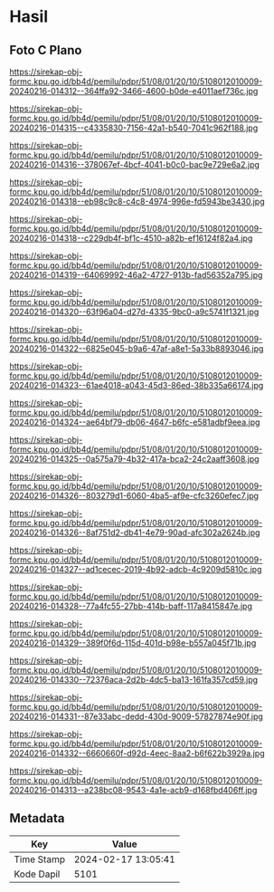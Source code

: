 # Hasil

## Foto C Plano

https://sirekap-obj-formc.kpu.go.id/bb4d/pemilu/pdpr/51/08/01/20/10/5108012010009-20240216-014312--364ffa92-3466-4600-b0de-e4011aef736c.jpg

https://sirekap-obj-formc.kpu.go.id/bb4d/pemilu/pdpr/51/08/01/20/10/5108012010009-20240216-014315--c4335830-7156-42a1-b540-7041c962f188.jpg

https://sirekap-obj-formc.kpu.go.id/bb4d/pemilu/pdpr/51/08/01/20/10/5108012010009-20240216-014316--378067ef-4bcf-4041-b0c0-bac9e729e6a2.jpg

https://sirekap-obj-formc.kpu.go.id/bb4d/pemilu/pdpr/51/08/01/20/10/5108012010009-20240216-014318--eb98c9c8-c4c8-4974-996e-fd5943be3430.jpg

https://sirekap-obj-formc.kpu.go.id/bb4d/pemilu/pdpr/51/08/01/20/10/5108012010009-20240216-014318--c229db4f-bf1c-4510-a82b-ef16124f82a4.jpg

https://sirekap-obj-formc.kpu.go.id/bb4d/pemilu/pdpr/51/08/01/20/10/5108012010009-20240216-014319--64069992-46a2-4727-913b-fad56352a795.jpg

https://sirekap-obj-formc.kpu.go.id/bb4d/pemilu/pdpr/51/08/01/20/10/5108012010009-20240216-014320--63f96a04-d27d-4335-9bc0-a9c5741f1321.jpg

https://sirekap-obj-formc.kpu.go.id/bb4d/pemilu/pdpr/51/08/01/20/10/5108012010009-20240216-014322--6825e045-b9a6-47af-a8e1-5a33b8893046.jpg

https://sirekap-obj-formc.kpu.go.id/bb4d/pemilu/pdpr/51/08/01/20/10/5108012010009-20240216-014323--61ae4018-a043-45d3-86ed-38b335a66174.jpg

https://sirekap-obj-formc.kpu.go.id/bb4d/pemilu/pdpr/51/08/01/20/10/5108012010009-20240216-014324--ae64bf79-db06-4647-b6fc-e581adbf9eea.jpg

https://sirekap-obj-formc.kpu.go.id/bb4d/pemilu/pdpr/51/08/01/20/10/5108012010009-20240216-014325--0a575a79-4b32-417a-bca2-24c2aaff3608.jpg

https://sirekap-obj-formc.kpu.go.id/bb4d/pemilu/pdpr/51/08/01/20/10/5108012010009-20240216-014326--803279d1-6060-4ba5-af9e-cfc3260efec7.jpg

https://sirekap-obj-formc.kpu.go.id/bb4d/pemilu/pdpr/51/08/01/20/10/5108012010009-20240216-014326--8af751d2-db41-4e79-90ad-afc302a2624b.jpg

https://sirekap-obj-formc.kpu.go.id/bb4d/pemilu/pdpr/51/08/01/20/10/5108012010009-20240216-014327--ad1cecec-2019-4b92-adcb-4c9209d5810c.jpg

https://sirekap-obj-formc.kpu.go.id/bb4d/pemilu/pdpr/51/08/01/20/10/5108012010009-20240216-014328--77a4fc55-27bb-414b-baff-117a8415847e.jpg

https://sirekap-obj-formc.kpu.go.id/bb4d/pemilu/pdpr/51/08/01/20/10/5108012010009-20240216-014329--389f0f6d-115d-401d-b98e-b557a045f71b.jpg

https://sirekap-obj-formc.kpu.go.id/bb4d/pemilu/pdpr/51/08/01/20/10/5108012010009-20240216-014330--72376aca-2d2b-4dc5-ba13-161fa357cd59.jpg

https://sirekap-obj-formc.kpu.go.id/bb4d/pemilu/pdpr/51/08/01/20/10/5108012010009-20240216-014331--87e33abc-dedd-430d-9009-57827874e90f.jpg

https://sirekap-obj-formc.kpu.go.id/bb4d/pemilu/pdpr/51/08/01/20/10/5108012010009-20240216-014332--6660660f-d92d-4eec-8aa2-b6f622b3929a.jpg

https://sirekap-obj-formc.kpu.go.id/bb4d/pemilu/pdpr/51/08/01/20/10/5108012010009-20240216-014313--a238bc08-9543-4a1e-acb9-d168fbd406ff.jpg


## Metadata

| Key        | Value               |
| ---------- | ------------------- |
| Time Stamp | 2024-02-17 13:05:41 |
| Kode Dapil | 5101                |



